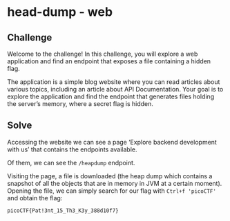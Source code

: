 # head-dump - web

## Challenge

Welcome to the challenge! In this challenge, you will explore a web application and find an endpoint that exposes a file containing a hidden flag.

The application is a simple blog website where you can read articles about various topics, including an article about API Documentation. Your goal is to explore the application and find the endpoint that generates files holding the server’s memory, where a secret flag is hidden.

## Solve

Accessing the website we can see a page ‘Explore backend development with us’ that contains the endpoints available.

 Of them, we can see the `/heapdump` endpoint. 
 
Visiting the page, a file is downloaded (the heap dump which contains a snapshot of all the objects that are in memory in JVM at a certain moment).
Opening the file, we can simply search for our flag with `Ctrl+f 'picoCTF'` and obtain the flag:

```
picoCTF{Pat!3nt_15_Th3_K3y_388d10f7}
```
